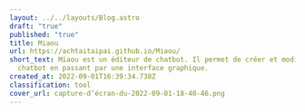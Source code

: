 ```yaml
---
layout: ../../layouts/Blog.astro
draft: "true"
published: "true"
title: Miaou
url: https://achtaitaipai.github.io/Miaou/
short_text: Miaou est un éditeur de chatbot. Il permet de créer et modifier un
  chatbot en passant par une interface graphique.
created_at: 2022-09-01T16:39:34.738Z
classification: tool
cover_url: capture-d’écran-du-2022-09-01-18-40-46.png
---
```

